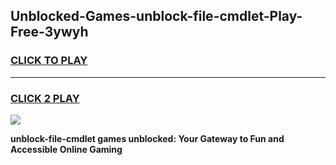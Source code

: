 
## Unblocked-Games-unblock-file-cmdlet-Play-Free-3ywyh
<h3>
<a href="https://premium76.site?title=unblock-file-cmdlet&ref=23A">CLICK TO PLAY</a></h3>
<hr>

<h3>
<a href="https://premium76.site?title=unblock-file-cmdlet&ref=23A">CLICK 2 PLAY</a>
  
</h3>

<a href="https://premium76.site?title=unblock-file-cmdlet&ref=23A"><img src="https://clearcache.store/games.png"></a>


**unblock-file-cmdlet games unblocked: Your Gateway to Fun and Accessible Online Gaming**
